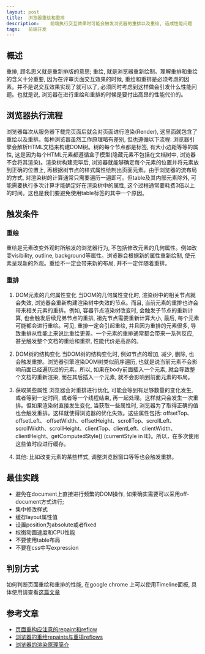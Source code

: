 ```yaml
---
layout:	post
title:	浏览器重绘和重排
description:	前端执行交互效果时可能会触发浏览器的重排以及重绘, 造成性能问题
tags:	前端开发
---
```


## 概述
重排, 顾名思义就是重新排版的意思; 重绘, 就是浏览器重新绘制。理解重排和重绘的含义十分重要, 因为在评审页面交互效果的时候, 重绘和重排是必须考虑的因素。并不是说交互效果实现了就可以了, 必须同时考虑到这样做会引发什么性能问题。也就是说, 浏览器在进行重绘和重排的时候是要付出高昂的性能代价的。

## 浏览器执行流程
浏览器每次从服务器下载完页面后就会对页面进行渲染(Render), 这里面就包含了重绘以及重排。每种浏览器虽然工作原理略有差别, 但也遵循以下流程: 浏览器引擎会解析HTML文档来构建DOM树。树的每个节点都是标签, 有大小边距等等的属性, 这是因为每个HTML元素都遵循盒子模型(隐藏元素不包括在文档树中, 浏览器不会将其渲染)。渲染树构建完毕后, 浏览器就能够确定每个元素的位置并将元素放到正确的位置上, 再根据树节点的样式属性绘制出页面元素。由于浏览器的流布局的方式, 对渲染树的计算通常只需要遍历一遍即可。但table及其内部元素除外, 可能需要执行多次计算才能确定好在渲染树中的属性, 这个过程通常要耗费3倍以上的时间。这也是我们要避免使用table标签的其中一个原因。

## 触发条件
### 重绘
重绘是元素改变外观时所触发的浏览器行为, 不包括修改元素的几何属性。例如改变visibility, outline, background等属性。浏览器会根据新的属性重新绘制, 使元素呈现新的外观。重绘不一定会带来新的布局, 并不一定伴随着重排。

### 重排
1. DOM元素的几何属性变化
当DOM的几何属性变化时, 渲染树中的相关节点就会失效, 浏览器会重新构建渲染树中失效的节点。而且, 当前元素的重排也许会带来相关元素的重排。例如, 容器节点渲染树改变时, 会触发子节点的重新计算, 也会触发后续兄弟节点的重排, 祖先节点需要重新计算大小, 最后, 每个元素可能都会进行重绘。可见, 重排一定会引起重绘, 并且因为重排的元素很多, 导致重排从性能上来说比重绘更差。一个元素的重排通常都会带来一系列反应, 甚至触发整个文档的重绘和重排, 性能代价是高昂的。

2. DOM树的结构变化
当DOM树的结构变化时, 例如节点的增加, 减少, 删除, 也会触发重排。浏览器引擎渲染DOM树类似前序遍历, 也就是说当前元素不会影响前面已经遍历过的元素。所以, 如果在body前面插入一个元素, 就会导致整个文档的重新渲染, 而在其后插入一个元素, 就不会影响到前面元素的布局。

3. 获取某些属性
浏览器会对重排进行优化, 可能会等到有足够数量的变化发生, 或者等到一定时间, 或者等一个线程结束, 再一起处理。这样就只会发生一次重排。但如果渲染树直接发生变化, 当获取一些属性时, 浏览器为了取得正确的值也会触发重排。这样就使得浏览器的优化失效。这些属性包括: offsetTop、offsetLeft、 offsetWidth、offsetHeight、scrollTop、scrollLeft、scrollWidth、scrollHeight、clientTop、clientLeft、clientWidth、clientHeight、getComputedStyle() (currentStyle in IE)。所以，在多次使用这些值时应进行缓存。

4. 其他: 比如改变元素的某些样式, 调整浏览器窗口等等也会触发重排。

## 最佳实践

* 避免在document上直接进行频繁的DOM操作, 如果确实需要可以采用off-document方式进行;
* 集中修改样式
* 缓存layout属性值
* 设置position为absolute或者fixed
* 权衡动画速度和CPU性能
* 不要使用table布局
* 不要在css中写expression

## 判别方式
如何判断页面重绘和重排的性能, 在google chrome 上可以使用Timeline面板, 具体使用请查看[这篇文章](http://addyosmani.com/blog/performance-optimisation-with-timeline-profiles/)

## 参考文章

* [页面重构应注意的repaint和reflow](http://www.blueidea.com/tech/web/2011/8365.asp)
* [浏览器的重绘repaints与重排reflows](http://www.aliued.cn/2012/11/12/%E6%B5%8F%E8%A7%88%E5%99%A8%E7%9A%84%E9%87%8D%E7%BB%98repaints%E4%B8%8E%E9%87%8D%E6%8E%92reflows.html)
* [浏览器的渲染原理简介](http://coolshell.cn/articles/9666.html)